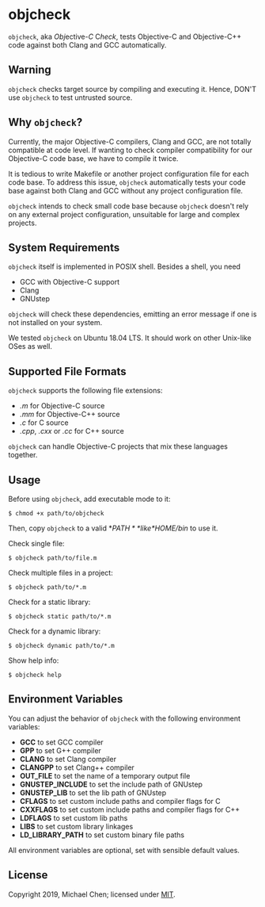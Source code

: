 # objcheck

`objcheck`, aka *Obj*ective-*C* C*heck*, tests Objective-C and Objective-C++ code against both Clang and GCC automatically.

## Warning

`objcheck` checks target source by compiling and executing it. Hence, DON'T use `objcheck` to test untrusted source.

## Why `objcheck`?

Currently, the major Objective-C compilers, Clang and GCC, are not totally compatible at code level. If wanting to check compiler compatibility for our Objective-C code base, we have to compile it twice.

It is tedious to write Makefile or another project configuration file for each code base. To address this issue, `objcheck` automatically tests your code base against both Clang and GCC without any project configuration file.

`objcheck` intends to check small code base because `objcheck` doesn't rely on any external project configuration, unsuitable for large and complex projects.

## System Requirements

`objcheck` itself is implemented in POSIX shell. Besides a shell, you need

* GCC with Objective-C support
* Clang
* GNUstep

`objcheck` will check these dependencies, emitting an error message if one is not installed on your system.

We tested `objcheck` on Ubuntu 18.04 LTS. It should work on other Unix-like OSes as well.

## Supported File Formats

`objcheck` supports the following file extensions:

* *.m* for Objective-C source
* *.mm* for Objective-C++ source
* *.c* for C source
* *.cpp*, *.cxx* or *.cc* for C++ source

`objcheck` can handle Objective-C projects that mix these languages together.

## Usage

Before using `objcheck`, add executable mode to it:

```
$ chmod +x path/to/objcheck
```

Then, copy `objcheck` to a valid **$PATH** like *$HOME/bin* to use it.

Check single file:

```
$ objcheck path/to/file.m
```

Check multiple files in a project:

```
$ objcheck path/to/*.m
```

Check for a static library:

```
$ objcheck static path/to/*.m
```

Check for a dynamic library:

```
$ objcheck dynamic path/to/*.m
```

Show help info:

```
$ objcheck help
```

## Environment Variables

You can adjust the behavior of `objcheck` with the following environment variables:

* **GCC** to set GCC compiler
* **GPP** to set G++ compiler
* **CLANG** to set Clang compiler
* **CLANGPP** to set Clang++ compiler
* **OUT_FILE** to set the name of a temporary output file
* **GNUSTEP_INCLUDE** to set the include path of GNUstep
* **GNUSTEP_LIB** to set the lib path of GNUstep
* **CFLAGS** to set custom include paths and compiler flags for C
* **CXXFLAGS** to set custom include paths and compiler flags for C++
* **LDFLAGS** to set custom lib paths
* **LIBS** to set custom library linkages
* **LD_LIBRARY_PATH** to set custom binary file paths

All environment variables are optional, set with sensible default values.

## License

Copyright 2019, Michael Chen; licensed under [MIT](https://opensource.org/licenses/MIT).
